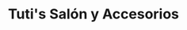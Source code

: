 ---
title: "Tuti's Salón y Accesorios"
url: /dulce-nombre/tutis-salon-y-accesorios/
shop: cosméticos
---